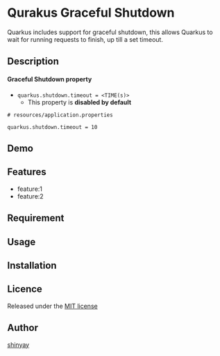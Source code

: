 # Qurakus Graceful Shutdown

Quarkus includes support for graceful shutdown, this allows Quarkus to wait for running requests to finish, up till a set timeout.

## Description
#### Graceful Shutdown property
- `quarkus.shutdown.timeout = <TIME(s)>`
  - This property is **disabled by default** 

```
# resources/application.properties

quarkus.shutdown.timeout = 10
```

## Demo

## Features

- feature:1
- feature:2

## Requirement

## Usage

## Installation

## Licence

Released under the [MIT license](https://gist.githubusercontent.com/shinyay/56e54ee4c0e22db8211e05e70a63247e/raw/34c6fdd50d54aa8e23560c296424aeb61599aa71/LICENSE)

## Author

[shinyay](https://github.com/shinyay)
